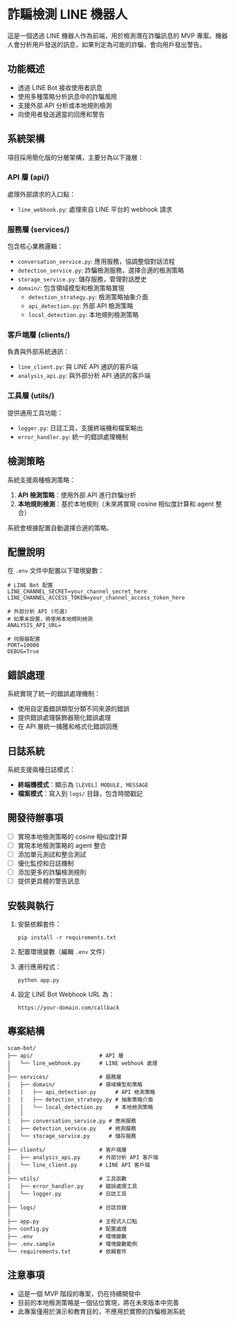 # 詐騙檢測 LINE 機器人

這是一個透過 LINE 機器人作為前端，用於檢測潛在詐騙訊息的 MVP 專案。機器人會分析用戶發送的訊息，如果判定為可能的詐騙，會向用戶發出警告。

## 功能概述

- 透過 LINE Bot 接收使用者訊息
- 使用多種策略分析訊息中的詐騙風險
- 支援外部 API 分析或本地規則檢測
- 向使用者發送適當的回應和警告

## 系統架構

項目採用簡化版的分層架構，主要分為以下幾層：

### API 層 (api/)
處理外部請求的入口點：
- `line_webhook.py`: 處理來自 LINE 平台的 webhook 請求

### 服務層 (services/)
包含核心業務邏輯：
- `conversation_service.py`: 應用服務，協調整個對話流程
- `detection_service.py`: 詐騙檢測服務，選擇合適的檢測策略
- `storage_service.py`: 儲存服務，管理對話歷史
- `domain/`: 包含領域模型和檢測策略實現
  - `detection_strategy.py`: 檢測策略抽象介面
  - `api_detection.py`: 外部 API 檢測策略
  - `local_detection.py`: 本地規則檢測策略

### 客戶端層 (clients/)
負責與外部系統通訊：
- `line_client.py`: 與 LINE API 通訊的客戶端
- `analysis_api.py`: 與外部分析 API 通訊的客戶端

### 工具層 (utils/)
提供通用工具功能：
- `logger.py`: 日誌工具，支援終端機和檔案輸出
- `error_handler.py`: 統一的錯誤處理機制

## 檢測策略

系統支援兩種檢測策略：

1. **API 檢測策略**：使用外部 API 進行詐騙分析
2. **本地規則檢測**：基於本地規則（未來將實現 cosine 相似度計算和 agent 整合）

系統會根據配置自動選擇合適的策略。

## 配置說明

在 `.env` 文件中配置以下環境變數：

```
# LINE Bot 配置
LINE_CHANNEL_SECRET=your_channel_secret_here
LINE_CHANNEL_ACCESS_TOKEN=your_channel_access_token_here

# 外部分析 API (可選)
# 如果未設置，將使用本地規則檢測
ANALYSIS_API_URL=

# 伺服器配置
PORT=10000
DEBUG=True
```

## 錯誤處理

系統實現了統一的錯誤處理機制：
- 使用自定義錯誤類型分類不同來源的錯誤
- 提供錯誤處理裝飾器簡化錯誤處理
- 在 API 層統一捕獲和格式化錯誤回應

## 日誌系統

系統支援兩種日誌模式：
- **終端機模式**：顯示為 `[LEVEL] MODULE, MESSAGE`
- **檔案模式**：寫入到 `logs/` 目錄，包含時間戳記

## 開發待辦事項

- [ ] 實現本地檢測策略的 cosine 相似度計算
- [ ] 實現本地檢測策略的 agent 整合
- [ ] 添加單元測試和整合測試
- [ ] 優化監控和日誌機制
- [ ] 添加更多的詐騙檢測規則
- [ ] 提供更具體的警告訊息

## 安裝與執行

1. 安裝依賴套件：
   ```
   pip install -r requirements.txt
   ```

2. 配置環境變數（編輯 `.env` 文件）

3. 運行應用程式：
   ```
   python app.py
   ```

4. 設定 LINE Bot Webhook URL 為：
   ```
   https://your-domain.com/callback
   ```

## 專案結構

```
scam-bot/
├── api/                     # API 層
│   └── line_webhook.py      # LINE webhook 處理
│
├── services/                # 服務層
│   ├── domain/              # 領域模型和策略
│   │   ├── api_detection.py      # API 檢測策略
│   │   ├── detection_strategy.py # 抽象策略介面
│   │   └── local_detection.py    # 本地檢測策略
│   │
│   ├── conversation_service.py # 應用服務
│   ├── detection_service.py    # 檢測服務
│   └── storage_service.py      # 儲存服務
│
├── clients/                 # 客戶端層
│   ├── analysis_api.py      # 外部分析 API 客戶端
│   └── line_client.py       # LINE API 客戶端
│
├── utils/                   # 工具函數
│   ├── error_handler.py     # 錯誤處理工具
│   └── logger.py            # 日誌工具
│
├── logs/                    # 日誌目錄
│
├── app.py                   # 主程式入口點
├── config.py                # 配置處理
├── .env                     # 環境變數
├── .env.sample              # 環境變數範例
└── requirements.txt         # 依賴套件
```

## 注意事項

- 這是一個 MVP 階段的專案，仍在持續開發中
- 目前的本地檢測策略是一個佔位實現，將在未來版本中完善
- 此專案僅用於演示和教育目的，不應用於實際的詐騙檢測系統